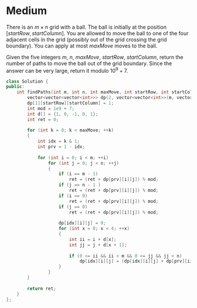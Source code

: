 # Medium

There is an $m \times n$ grid with a ball. The ball is initially at the position $[startRow, startColumn]$. You are allowed to move the ball to one of the four adjacent cells in the grid (possibly out of the grid crossing the grid boundary). You can apply at most $maxMove$ moves to the ball.

Given the five integers $m$, $n$, $maxMove$, $startRow$, $startColumn$, return the number of paths to move the ball out of the grid boundary. Since the answer can be very large, return it modulo $10^9 + 7$.

```cpp
class Solution {
public:
    int findPaths(int m, int n, int maxMove, int startRow, int startColumn) {
        vector<vector<vector<int>>> dp(2, vector<vector<int>>(m, vector<int>(n)));
        dp[1][startRow][startColumn] = 1;
        int mod = 1e9 + 7;
        int d[] = {1, 0, -1, 0, 1};
        int ret = 0;
 
        for (int k = 0; k < maxMove; ++k)
        {
            int idx = k & 1;
            int prv = 1 - idx;
            
            for (int i = 0; i < m; ++i)
                for (int j = 0; j < n; ++j)
                {
                    if (i == m - 1)
                        ret = (ret + dp[prv][i][j]) % mod;
                    if (j == n - 1 )
                        ret = (ret + dp[prv][i][j]) % mod;
                    if (i == 0)
                        ret = (ret + dp[prv][i][j]) % mod;
                    if (j == 0)
                        ret = (ret + dp[prv][i][j]) % mod;
                    
                    dp[idx][i][j] = 0;
                    for (int x = 0; x < 4; ++x)
                    {
                        int ii = i + d[x];
                        int jj = j + d[x + 1];
                        
                        if (0 <= ii && ii < m && 0 <= jj && jj < n)
                            dp[idx][i][j] = (dp[idx][i][j] + dp[prv][ii][jj]) % mod;
                    }
                }
        }
        
        return ret;
    }
};
```
